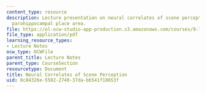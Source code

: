 ```yaml
---
content_type: resource
description: Lecture presentation on neural correlates of scene perception and the
  parahippocampal place area.
file: https://ol-ocw-studio-app-production.s3.amazonaws.com/courses/9-71-functional-mri-of-high-level-vision-fall-2007/8c84326e5582274037dabb541f18653f_lec4_scene_ip.pdf
file_type: application/pdf
learning_resource_types:
- Lecture Notes
ocw_type: OCWFile
parent_title: Lecture Notes
parent_type: CourseSection
resourcetype: Document
title: Neural Correlates of Scene Perception
uid: 8c84326e-5582-2740-37da-bb541f18653f
---
```

